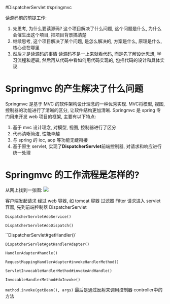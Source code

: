 #DispatcherServlet #springmvc


读源码前的前提工作:
1. 先思考, 为什么要读源码? 这个项目解决了什么问题, 这个问题是什么, 为什么会催生出这个项目, 把项目背景搞清楚
2. 继续思考, 这个项目解决了某个问题, 是怎么解决的, 方案是什么, 原理是什么, 核心点在哪里
3. 然后才是读源码的事情
读源码不是一上来就看代码, 而是先了解设计思想, 学习流程和逻辑, 然后再从代码中看如何用代码实现的, 包括代码的设计和具体实现.

# Springmvc 的产生解决了什么问题

Springmvc 是基于 MVC 的软件架构设计理念的一种优秀实现.
MVC将模型, 视图, 控制器的功能进行了清晰的区分, 让软件结构更加清晰.
Springmvc 是 spring 专门用来开发 web 项目的框架, 主要有以下特点:
1. 基于 mvc 设计理念, 对模型, 视图, 控制器进行了区分
2. 代码清晰简洁, 性能卓越
3. 与 spring 的 ioc, aop 等功能无缝衔接
4. 基于原生 servlet, 实现了**DispatcherServlet**前端控制器, 对请求和响应进行统一处理


# Springmvc 的工作流程是怎样的?

从网上找到一张图:
![](Pasted%20image%2020250119110243.png)



客户端发起请求
经过 web 容器, 如 tomcat 容器
过滤器 Filter
请求进入 servlet 容器, 先到前端控制器 DispatcherServlet


`DispatcherServlet#doService()`

`DispatcherServlet#doDispatch()`

``DispatcherServlet#getHandler()`

`DispatcherServlet#getHandlerAdapter()`

`HandlerAdapter#handle()`

`RequestMappingHandlerAdapter#invokeHandlerMethod()`

`ServletInvocableHandlerMethod#invokeAndHandle()`

`InvocableHandlerMethod#doInvoke()`

`method.invoke(getBean(), args)` 最后是通过反射来调用控制器 controller中的方法

